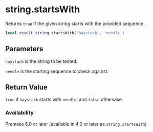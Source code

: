 # string.startsWith

Returns `true` if the given string starts with the provided sequence.

```lua
local result string.startsWith('haystack', 'needle')
```

## Parameters

`haystack` is the string to be tested.

`needle` is the starting sequence to check against.

## Return Value

`true` if `haystack` starts with `needle`, and `false` otherwise.

### Availability ###

Premake 6.0 or later (available in 4.0 or later as `string.startsWith`).
